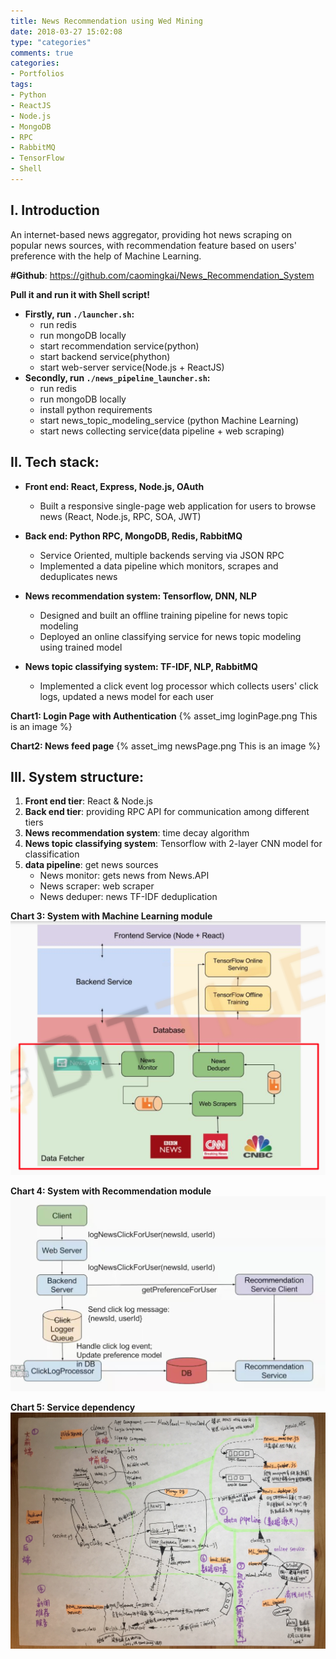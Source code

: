 ```yaml
---
title: News Recommendation using Wed Mining
date: 2018-03-27 15:02:08
type: "categories"
comments: true
categories:
- Portfolios
tags:
- Python
- ReactJS
- Node.js
- MongoDB
- RPC
- RabbitMQ
- TensorFlow
- Shell
---
```



## I. Introduction
An internet-based news aggregator, providing hot news scraping on popular news sources, with recommendation feature based on users' preference with the help of Machine Learning.

**#Github**: https://github.com/caomingkai/News_Recommendation_System  

**Pull it and run it with Shell script!**

- **Firstly, run `./launcher.sh`:**
    + run redis
    + run mongoDB locally
    + start recommendation service(python)
    + start backend service(phython)
    + start web-server service(Node.js + ReactJS)
- **Secondly, run `./news_pipeline_launcher.sh`:**
    + run redis
    + run mongoDB locally
    + install python requirements
    + start news_topic_modeling_service (python Machine Learning)
    + start news collecting service(data pipeline + web scraping)

## II. Tech stack:
- __Front end:  React, Express, Node.js, OAuth__
    + Built a responsive single-page web application for users to browse news (React, Node.js, RPC, SOA, JWT)


- __Back end: Python RPC, MongoDB, Redis, RabbitMQ__
    + Service Oriented, multiple backends serving via JSON RPC
    + Implemented a data pipeline which monitors, scrapes and deduplicates news


- __News recommendation system: Tensorflow, DNN, NLP__
    + Designed and built an offline training pipeline for news topic modeling
    + Deployed an online classifying service for news topic modeling using trained model


- __News topic classifying system: TF-IDF, NLP, RabbitMQ__
	+ Implemented a click event log processor which collects users' click logs, updated a news model for each user


**Chart1: Login Page with Authentication**
{% asset_img loginPage.png This is an image %}

**Chart2: News feed page**
{% asset_img newsPage.png This is an image %}



## III. System structure:
1. **Front end tier**: React & Node.js
2. **Back end tier**: providing RPC API for communication among different tiers
3. **News recommendation system**: time decay algorithm
4. **News topic classifying system**: Tensorflow with 2-layer CNN model for classification
5. **data pipeline**: get news sources
	- News monitor: gets news from News.API
	- News scraper: web scraper
	- News deduper: news TF-IDF deduplication



**Chart 3: System with Machine Learning module**
![chart](https://github.com/caomingkai/News_Recommendation_System/raw/master/with%20ML%20topic%20classification1.png)

**Chart 4: System with Recommendation module**
![chart](https://github.com/caomingkai/News_Recommendation_System/raw/master/with%20Recommendation%20module.png)

**Chart 5: Service dependency**
![chart](https://github.com/caomingkai/News_Recommendation_System/raw/master/chart.jpg)
